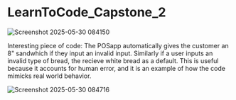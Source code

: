 # LearnToCode_Capstone_2

![Screenshot 2025-05-30 084150](https://github.com/user-attachments/assets/5d4bb976-6324-4405-ad6f-aaadc9f3916e)


Interesting piece of code: The POSapp automatically gives the customer an 8" sandwhich if they input an invalid input. Similarly if a user inputs an invalid type of bread, the recieve white bread as a default. This is useful because it accounts for human error, and it is an example of how the code mimicks real world behavior. 


![Screenshot 2025-05-30 084716](https://github.com/user-attachments/assets/edb4d551-8a68-480e-b128-feb59bbb4e5d)
